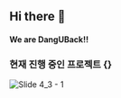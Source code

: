 ## Hi there 👋
#### We are DangUBack!!

### 현재 진행 중인 프로젝트 {}
![Slide 4_3 - 1](https://user-images.githubusercontent.com/90879448/183261729-15782e19-af93-4638-b3ef-2a117ae5192f.png)
